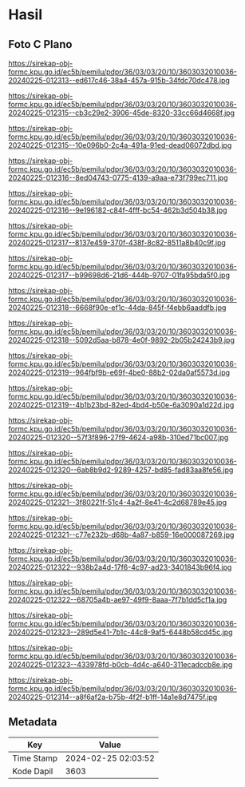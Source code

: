 # Hasil

## Foto C Plano

https://sirekap-obj-formc.kpu.go.id/ec5b/pemilu/pdpr/36/03/03/20/10/3603032010036-20240225-012313--ed617c46-38a4-457a-915b-34fdc70dc478.jpg

https://sirekap-obj-formc.kpu.go.id/ec5b/pemilu/pdpr/36/03/03/20/10/3603032010036-20240225-012315--cb3c29e2-3906-45de-8320-33cc66d4668f.jpg

https://sirekap-obj-formc.kpu.go.id/ec5b/pemilu/pdpr/36/03/03/20/10/3603032010036-20240225-012315--10e096b0-2c4a-491a-91ed-dead06072dbd.jpg

https://sirekap-obj-formc.kpu.go.id/ec5b/pemilu/pdpr/36/03/03/20/10/3603032010036-20240225-012316--8ed04743-0775-4139-a9aa-e73f799ec711.jpg

https://sirekap-obj-formc.kpu.go.id/ec5b/pemilu/pdpr/36/03/03/20/10/3603032010036-20240225-012316--9e196182-c84f-4fff-bc54-462b3d504b38.jpg

https://sirekap-obj-formc.kpu.go.id/ec5b/pemilu/pdpr/36/03/03/20/10/3603032010036-20240225-012317--8137e459-370f-438f-8c82-8511a8b40c9f.jpg

https://sirekap-obj-formc.kpu.go.id/ec5b/pemilu/pdpr/36/03/03/20/10/3603032010036-20240225-012317--b99698d6-21d6-444b-9707-01fa95bda5f0.jpg

https://sirekap-obj-formc.kpu.go.id/ec5b/pemilu/pdpr/36/03/03/20/10/3603032010036-20240225-012318--6668f90e-ef1c-44da-845f-f4ebb6aaddfb.jpg

https://sirekap-obj-formc.kpu.go.id/ec5b/pemilu/pdpr/36/03/03/20/10/3603032010036-20240225-012318--5092d5aa-b878-4e0f-9892-2b05b24243b9.jpg

https://sirekap-obj-formc.kpu.go.id/ec5b/pemilu/pdpr/36/03/03/20/10/3603032010036-20240225-012319--964fbf9b-e69f-4be0-88b2-02da0af5573d.jpg

https://sirekap-obj-formc.kpu.go.id/ec5b/pemilu/pdpr/36/03/03/20/10/3603032010036-20240225-012319--4b1b23bd-82ed-4bd4-b50e-6a3090a1d22d.jpg

https://sirekap-obj-formc.kpu.go.id/ec5b/pemilu/pdpr/36/03/03/20/10/3603032010036-20240225-012320--57f3f896-27f9-4624-a98b-310ed71bc007.jpg

https://sirekap-obj-formc.kpu.go.id/ec5b/pemilu/pdpr/36/03/03/20/10/3603032010036-20240225-012320--6ab8b9d2-9289-4257-bd85-fad83aa8fe56.jpg

https://sirekap-obj-formc.kpu.go.id/ec5b/pemilu/pdpr/36/03/03/20/10/3603032010036-20240225-012321--3f80221f-51c4-4a2f-8e41-4c2d68789e45.jpg

https://sirekap-obj-formc.kpu.go.id/ec5b/pemilu/pdpr/36/03/03/20/10/3603032010036-20240225-012321--c77e232b-d68b-4a87-b859-16e000087269.jpg

https://sirekap-obj-formc.kpu.go.id/ec5b/pemilu/pdpr/36/03/03/20/10/3603032010036-20240225-012322--938b2a4d-17f6-4c97-ad23-3401843b96f4.jpg

https://sirekap-obj-formc.kpu.go.id/ec5b/pemilu/pdpr/36/03/03/20/10/3603032010036-20240225-012322--68705a4b-ae97-49f9-8aaa-7f7b1dd5cf1a.jpg

https://sirekap-obj-formc.kpu.go.id/ec5b/pemilu/pdpr/36/03/03/20/10/3603032010036-20240225-012323--289d5e41-7b1c-44c8-9af5-6448b58cd45c.jpg

https://sirekap-obj-formc.kpu.go.id/ec5b/pemilu/pdpr/36/03/03/20/10/3603032010036-20240225-012323--433978fd-b0cb-4d4c-a640-311ecadccb8e.jpg

https://sirekap-obj-formc.kpu.go.id/ec5b/pemilu/pdpr/36/03/03/20/10/3603032010036-20240225-012314--a8f6af2a-b75b-4f2f-b1ff-14a1e8d7475f.jpg


## Metadata

| Key        | Value               |
| ---------- | ------------------- |
| Time Stamp | 2024-02-25 02:03:52 |
| Kode Dapil | 3603                |



